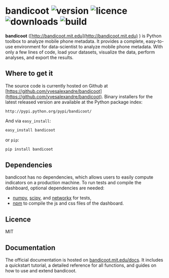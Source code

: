 <h1><span>bandicoot</span>
    <img src="https://img.shields.io/pypi/v/bandicoot.svg" alt="version">
    <img src="https://img.shields.io/pypi/l/bandicoot.svg" alt="licence">
    <img src="https://img.shields.io/pypi/dm/bandicoot.svg" alt="downloads">
    <img src="https://img.shields.io/travis/yvesalexandre/bandicoot.svg" alt="build">
</h1>

**bandicoot** ([http://bandicoot.mit.edu](http://bandicoot.mit.edu)
) is Python toolbox to analyze mobile phone metadata. It provides a complete, easy-to-use environment for data-scientist to analyze mobile phone metadata. With only a few lines of code, load your datasets, visualize the data, perform analyses, and export the results. 

## Where to get it

The source code is currently hosted on Github at [https://github.com/yvesalexandre/bandicoot](https://github.com/yvesalexandre/bandicoot). Binary installers for the latest released version are available at the Python package index:

    http://pypi.python.org/pypi/bandicoot/

And via `easy_install`:

```sh
easy_install bandicoot
```

or  `pip`:

```sh
pip install bandicoot
```

## Dependencies

bandicoot has no dependencies, which allows users to easily compute indicators on a production machine. To run tests and compile the dashboard, optional dependencies are needed:

- [numpy](http://www.numpy.org/), [scipy](https://www.scipy.org/), and [networkx](https://networkx.github.io/) for tests,
- [npm](http://npmjs.com) to compile the js and css files of the dashboard.

## Licence

MIT

## Documentation

The official documentation is hosted on [bandicoot.mit.edu/docs](bandicoot.mit.edu/docs). It includes a quickstart tutorial, a detailed reference for all functions, and guides on how to use and extend bandicoot.